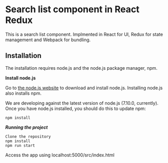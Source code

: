 Search list component in React Redux
====================================
This is a search list component. Implmented in React for UI, Redux for state management and Webpack for bundling.

Installation
-------------
The installation requires node.js and the node.js package manager, npm.

**Install node.js**

Go to [the node.js website](http://nodejs.org/) to download and install node.js. Installing node.js also installs npm.

We are developing against the latest version of node.js (7.10.0, currently). Once you have node.js installed, you should do this to update npm:

    npm install

***Running the project***

    Clone the repository 
    npm install
    npm run start

Access the app using localhost:5000/src/index.html
